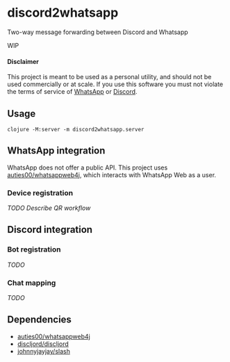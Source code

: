 # discord2whatsapp
Two-way message forwarding between Discord and Whatsapp

WIP

#### Disclaimer
This project is meant to be used as a personal utility, and should not be used commercially
or at scale.  If you use this software you must not violate the terms of service of
[WhatsApp](https://www.whatsapp.com/legal/terms-of-service/) or [Discord](https://discord.com/terms).

## Usage

```
clojure -M:server -m discord2whatsapp.server
```

## WhatsApp integration

WhatsApp does not offer a public API.  This project uses [auties00/whatsappweb4j](https://github.com/Auties00/WhatsappWeb4j),
which interacts with WhatsApp Web as a user.  

### Device registration

*TODO Describe QR workflow*

## Discord integration

### Bot registration
*TODO*

### Chat mapping

*TODO*

## Dependencies

* [auties00/whatsappweb4j](https://github.com/Auties00/WhatsappWeb4j)
* [discljord/discljord](https://github.com/discljord/discljord)
* [johnnyjayjay/slash](https://github.com/JohnnyJayJay/slash)
